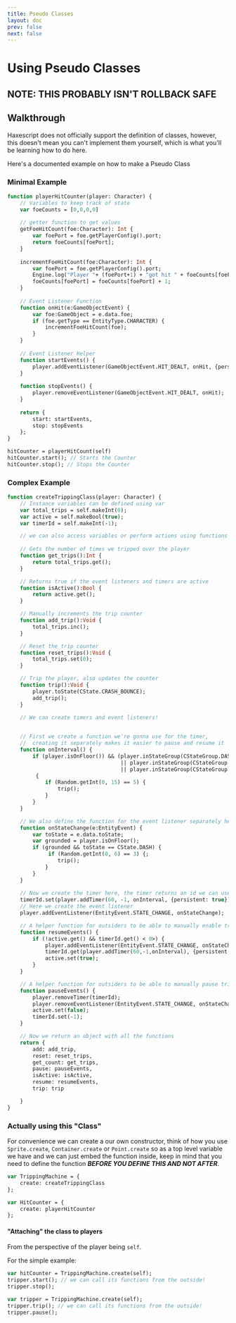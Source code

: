 ```yaml
---
title: Pseudo Classes
layout: doc
prev: false
next: false
---
```


# Using Pseudo Classes

## NOTE: THIS PROBABLY ISN'T ROLLBACK SAFE
## Walkthrough

Haxescript does not officially support the definition of classes, however, this doesn't mean you can't implement them yourself, which is what you'll be learning how to do here.

Here's a documented example on how to make a Pseudo Class

### Minimal Example
```haxe
function playerHitCounter(player: Character) {
	// Variables to keep track of state
	var foeCounts = [0,0,0,0]
	
	// getter function to get values
	getFoeHitCount(foe:Character): Int {
		var foePort = foe.getPlayerConfig().port;
		return foeCounts[foePort];
	}
	
	incrementFoeHitCount(foe:Character): Int {
		var foePort = foe.getPlayerConfig().port;
		Engine.log("Player "+ (foePort+1) + "got hit " + foeCounts[foePort] + " times!");
		foeCounts[foePort] = foeCounts[foePort] + 1;
	}
	
	// Event Listener Function
	function onHit(e:GameObjectEvent) {
		var foe:GameObject = e.data.foe;
		if (foe.getType == EntityType.CHARACTER) {
			incrementFoeHitCount(foe);
		}
	}
	
	// Event Listener Helper
	function startEvents() {
		player.addEventListener(GameObjectEvent.HIT_DEALT, onHit, {persistent:true});
	}
	
	function stopEvents() {
		player.removeEventListener(GameObjectEvent.HIT_DEALT, onHit);
	}
	
	return {
		start: startEvents,
		stop: stopEvents
	};
}

hitCounter = playerHitCount(self)
hitCounter.start(); // Starts the Counter
hitCounter.stop(); // Stops the Counter

```

### Complex  Example

```haxe
function createTrippingClass(player: Character) {
    // Instance variables can be defined using var
    var total_trips = self.makeInt(0);
    var active = self.makeBool(true);
    var timerId = self.makeInt(-1);

    // we can also access variables or perform actions using functions here
   
    // Gets the number of times we tripped over the player
    function get_trips():Int {
        return total_trips.get();
    }

    // Returns true if the event listeners and timers are active
    function isActive():Bool {
        return active.get();
    }

    // Manually increments the trip counter
    function add_trip():Void {
        total_trips.inc();
    }

    // Reset the trip counter
    function reset_trips():Void {
        total_trips.set(0);
    }

    // Trip the player, also updates the counter
    function trip():Void {
        player.toState(CState.CRASH_BOUNCE);
        add_trip();
    }
 
    // We can create timers and event listeners!


    // First we create a function we're gonna use for the timer,
    //  creating it separately makes it easier to pause and resume it
    function onInterval() {
        if (player.isOnFloor()) && (player.inStateGroup(CStateGroup.DASH) 
                                    || player.inStateGroup(CStateGroup.RUN)
                                    || player.inStateGroup(CStateGroup.WALK))
         {
            if (Random.getInt(0, 15) == 5) {
                trip();
            }
        }
    }

    // We also define the function for the event listener separately here, for the same reason as above
    function onStateChange(e:EntityEvent) {
        var toState = e.data.toState;
        var grounded = player.isOnFloor();
        if (grounded && toState == CState.DASH) {
             if (Random.getInt(0, 6) == 3) {;
                trip();
            }
        }
    }
    
    // Now we create the timer here, the timer returns an id we can use to remove it later 
    timerId.set(player.addTimer(60, -1, onInterval, {persistent: true}));
    // Here we create the event listener
    player.addEventListener(EntityEvent.STATE_CHANGE, onStateChange);

    // A helper function for outsiders to be able to manually enable tripping
    function resumeEvents() {
        if (!active.get() && timerId.get() < 0>) {
            player.addEventListener(EntityEvent.STATE_CHANGE, onStateChange);
            timerId.get(player.addTimer(60,-1,onInterval), {persistent:true});
            active.set(true);
        }
    }

    // A helper function for outsiders to be able to manually pause tripping
    function pauseEvents() {
        player.removeTimer(timerId);
        player.removeEventListener(EntityEvent.STATE_CHANGE, onStateChange);
        active.set(false);
        timerId.set(-1);
    }

    // Now we return an object with all the functions
    return {
        add: add_trip,
        reset: reset_trips,
        get_count: get_trips,
        pause: pauseEvents,
        isActive: isActive,
        resume: resumeEvents,
        trip: trip

    }
}
```



### Actually using this "Class"
For convenience we can create a our own constructor, think of how you use `Sprite.create`, `Container.create` or `Point.create`
so as a top level variable we have and we can just embed the function inside, 
keep in mind that you need to define the function ***BEFORE YOU DEFINE THIS AND NOT AFTER***.
```haxe
var TrippingMachine = {
    create: createTrippingClass
};

var HitCounter = {
    create: playerHitCounter
};
```

#### "Attaching" the class to players
From the perspective of the player being `self`.

For the simple example:
```haxe
var hitCounter = TrippingMachine.create(self);
tripper.start(); // we can call its functions from the outside!
tripper.stop();
```
```haxe
var tripper = TrippingMachine.create(self);
tripper.trip(); // we can call its functions from the outside!
tripper.pause();

```
